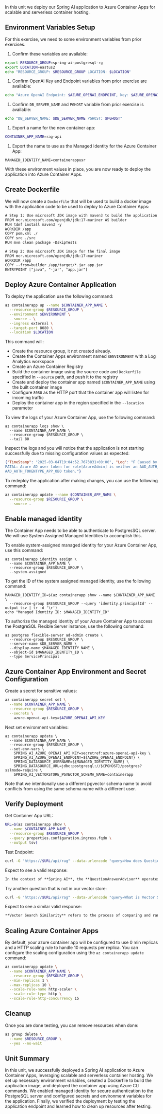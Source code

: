 In this unit we deploy our Spring AI application to Azure Container Apps for scalable and serverless container hosting.

## Environment Variables Setup

For this exercise, we need to some environment variables from prior exercises.

1. Confirm these variables are available:

  ```bash
  export RESOURCE_GROUP=spring-ai-postgresql-rg
  export LOCATION=eastus2
  echo "RESOURCE_GROUP: $RESOURCE_GROUP LOCATION: $LOCATION"
  ```

1. Confirm OpenAI Key and Endpoint variables from prior exercise are available:

  ```bash
  echo "Azure OpenAI Endpoint: $AZURE_OPENAI_ENDPOINT, key: $AZURE_OPENAI_API_KEY"
  ```

1. Confirm `DB_SERVER_NAME` and `PGHOST` variable from prior exercise is available:

  ```bash
  echo "DB_SERVER_NAME: $DB_SERVER_NAME PGHOST: $PGHOST"
  ```

1. Export a name for the new container app:

  ```bash
  CONTAINER_APP_NAME=rag-api
  ```

1. Export the name to use as the Managed Identity for the Azure Container App:

```azurecli
MANAGED_IDENTITY_NAME=containerappusr
```

With these environment values in place, you are now ready to deploy the application into Azure Container Apps.

## Create Dockerfile

We will now create a `Dockerfile` that will be used to build a docker image with the application code to be used to deploy to Azure Container Apps:

```txt
# Step 1: Use microsoft JDK image with maven3 to build the application
FROM mcr.microsoft.com/openjdk/jdk:17-mariner AS builder
RUN tdnf install maven3 -y
WORKDIR /app
COPY pom.xml ./
COPY src ./src
RUN mvn clean package -DskipTests

# Step 2: Use microsoft JDK image for the final image
FROM mcr.microsoft.com/openjdk/jdk:17-mariner
WORKDIR /app
COPY --from=builder /app/target/*.jar app.jar
ENTRYPOINT ["java", "-jar", "app.jar"]
```

## Deploy Azure Container Application

To deploy the application use the following command:

```bash
az containerapp up --name $CONTAINER_APP_NAME \
  --resource-group $RESOURCE_GROUP \
  --environment $ENVIRONMENT \
  --source . \
  --ingress external \
  --target-port 8080 \
  --location $LOCATION
```

This command will:

* Create the resource group, it not created already.
* Create the Container Apps environment named `$ENVIRONMENT` with a Log Analytics workspace
* Create an Azure Container Registry
* Build the container image using the source code and `Dockerfile` specified in `--source` path, and push it to the registry
* Create and deploy the container app named `$CONTAINER_APP_NAME` using the built container image
* Configure `8080` as the HTTP port that the container app will listen for incoming traffic
* Deploy the container app in the region specified in the `--location` parameter

To view the logs of your Azure Container App, use the following command:

```azurecli
az containerapp logs show \
  --name $CONTAINER_APP_NAME \
  --resource-group $RESOURCE_GROUP \
  --tail 80
```

Inspect the logs and you will notice that the application is not starting successfully due to missing configuration values as expected:

```json
{"TimeStamp": "2025-03-04T19:04:52.7673831+00:00", "Log": "F Caused by: org.postgresql.util.PSQLException: 
FATAL: Azure AD user token for role[AzureAdmin] is neither an AAD_AUTH_TOKENTYPE_APP_USER or an 
AAD_AUTH_TOKENTYPE_APP_OBO token."}
```

To redeploy the application after making changes, you can use the following command:

```bash
az containerapp update --name $CONTAINER_APP_NAME \
  --resource-group $RESOURCE_GROUP \
  --source .
```

## Enable managed identity

The Container App needs to be able to authenticate to PostgresSQL server. We will use System Assigned Managed Identities to accomplish this.

To enable system-assigned managed identity for your Azure Container App, use this command:

```azurecli
az containerapp identity assign \
  --name $CONTAINER_APP_NAME \
  --resource-group $RESOURCE_GROUP \
  --system-assigned
```

To get the ID of the system assigned managed identity, use the following command:

```azurecli
MANAGED_IDENTITY_ID=$(az containerapp show --name $CONTAINER_APP_NAME \
  --resource-group $RESOURCE_GROUP --query 'identity.principalId' --output tsv | tr -d '\r')
echo "Managed Identity ID: $MANAGED_IDENTITY_ID"
```

To authorize the managed identity of your Azure Container App to access the PostgreSQL Flexible Server instance, use the following command:

```azurecli
az postgres flexible-server ad-admin create \
  --resource-group $RESOURCE_GROUP \
  --server-name $DB_SERVER_NAME \
  --display-name $MANAGED_IDENTITY_NAME \
  --object-id $MANAGED_IDENTITY_ID \
  --type ServicePrincipal
```

## Azure Container App Environment and Secret Configuration

Create a secret for sensitive values:

```bash
az containerapp secret set \
  --name $CONTAINER_APP_NAME \
  --resource-group $RESOURCE_GROUP \
  --secrets \
    azure-openai-api-key=$AZURE_OPENAI_API_KEY
```

Next set environment variables:

```azurecli
az containerapp update \
  --name $CONTAINER_APP_NAME \
  --resource-group $RESOURCE_GROUP \
  --set-env-vars \
    SPRING_AI_AZURE_OPENAI_API_KEY=secretref:azure-openai-api-key \
    SPRING_AI_AZURE_OPENAI_ENDPOINT=${AZURE_OPENAI_ENDPOINT} \
    SPRING_DATASOURCE_USERNAME=${MANAGED_IDENTITY_NAME} \
    SPRING_DATASOURCE_URL=jdbc:postgresql://${PGHOST}/postgres?sslmode=require \
    SPRING_AI_VECTORSTORE_PGVECTOR_SCHEMA_NAME=containerapp
```

Note that we intentionally use a different pgvector schema name to avoid conflicts from using the same schema name with a different user.

## Verify Deployment

Get Container App URL:

```bash
URL=$(az containerapp show \
  --name $CONTAINER_APP_NAME \
  --resource-group $RESOURCE_GROUP \
  --query properties.configuration.ingress.fqdn \
  --output tsv)
```

Test Endpoint:

```bash
curl -G "https://$URL/api/rag" --data-urlencode "query=How does QuestionAnswerAdvisor work in Spring AI?"
```

Expect to see a valid response:

```markdown
In the context of **Spring AI**, the **QuestionAnswerAdvisor** operates as a key component for enabling **Retrieval Augmented Generation (RAG)**, which combines user queries with external contextual data to produce accurate and relevant AI responses.
```

Try another question that is not in our vector store:

```bash
curl -G "https://$URL/api/rag" --data-urlencode "query=What is Vector Search Similarity?"
```

Expect to see a similar valid response:

```markdown
**Vector Search Similarity** refers to the process of comparing and ranking data points (represented as vectors) based on their similarity in a multi-dimensional space. This method is commonly used in applications like information retrieval, recommendation systems, natural language processing, and computer vision.
```

## Scaling Azure Container Apps

By default, your azure container app will be configured to use 0 min replicas and a HTTP scaling rule to handle 10 requests per replica. You can configure the scaling configuration using the `az containerapp update` command:

```sh
az containerapp update \
  --name $CONTAINER_APP_NAME \
  --resource-group $RESOURCE_GROUP \
  --min-replicas 1 \
  --max-replicas 10 \
  --scale-rule-name http-scaler \
  --scale-rule-type http \
  --scale-rule-http-concurrency 15
```

## Cleanup

Once you are done testing, you can remove resources when done:

```bash
az group delete \
  --name $RESOURCE_GROUP \
  --yes --no-wait
```

## Unit Summary

In this unit, we successfully deployed a Spring AI application to Azure Container Apps, leveraging scalable and serverless container hosting. We set up necessary environment variables, created a Dockerfile to build the application image, and deployed the container app using Azure CLI commands. We enabled managed identity for secure authentication to the PostgreSQL server and configured secrets and environment variables for the application. Finally, we verified the deployment by testing the application endpoint and learned how to clean up resources after testing.
